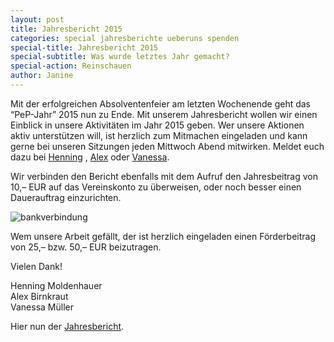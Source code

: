 ```yaml
---
layout: post
title: Jahresbericht 2015
categories: special jahresberichte ueberuns spenden
special-title: Jahresbericht 2015
special-subtitle: Was wurde letztes Jahr gemacht?
special-action: Reinschauen
author: Janine
---
```


Mit der erfolgreichen Absolventenfeier am letzten Wochenende geht das “PeP-Jahr” 2015 nun zu Ende. Mit unserem Jahresbericht wollen wir einen Einblick in unsere Aktivitäten im Jahr 2015 geben. Wer unsere Aktionen aktiv unterstützen will, ist herzlich zum Mitmachen eingeladen und kann gerne bei unseren Sitzungen jeden Mittwoch Abend mitwirken. Meldet euch dazu bei [Henning](mailto:henning.moldenhauer@tu-dortmund.de) , [Alex](mailto:alex.birnkraut@tu-dortmund.de) oder [Vanessa](mailto:vanessa.mueller@tu-dortmund.de).

Wir verbinden den Bericht ebenfalls mit dem Aufruf den Jahresbeitrag von 10,– EUR auf das Vereinskonto zu überweisen, oder noch besser einen Dauerauftrag einzurichten.

![bankverbindung](/images/bankverbindung.png)

Wem unsere Arbeit gefällt, der ist herzlich eingeladen einen Förderbeitrag von 25,– bzw. 50,– EUR beizutragen.

Vielen Dank!

Henning Moldenhauer  
Alex Birnkraut  
Vanessa Müller  

Hier nun der [Jahresbericht](/dokumente/jahresbericht_2015.pdf).